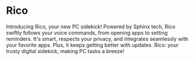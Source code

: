 # Rico
 Introducing Rico, your new PC sidekick! Powered by Sphinx tech, Rico swiftly follows your voice commands, from opening apps to setting reminders. It's smart, respects your privacy, and integrates seamlessly with your favorite apps. Plus, it keeps getting better with updates. Rico: your trusty digital sidekick, making PC tasks a breeze!
